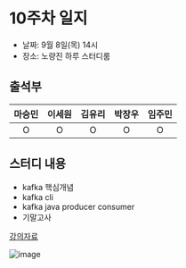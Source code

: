 # 10주차 일지
- 날짜: 9월 8일(목) 14시
- 장소: 노량진 하루 스터디룸

## 출석부
|마승민|이세원|김유리|박장우|임주민|
|:---:|:---:|:---:|:---:|:---:|
|O|O|O|O|O|

## 스터디 내용
- kafka 핵심개념
- kafka cli
- kafka java producer consumer
- 기말고사

  
[강의자료](https://github.com/LandvibeDev/2024-System-Design-SummerCoding/blob/main/lecture_material/week10_lab.md)


![image](https://github.com/user-attachments/assets/68050883-cfca-4a0b-ac15-64946b020de0)
